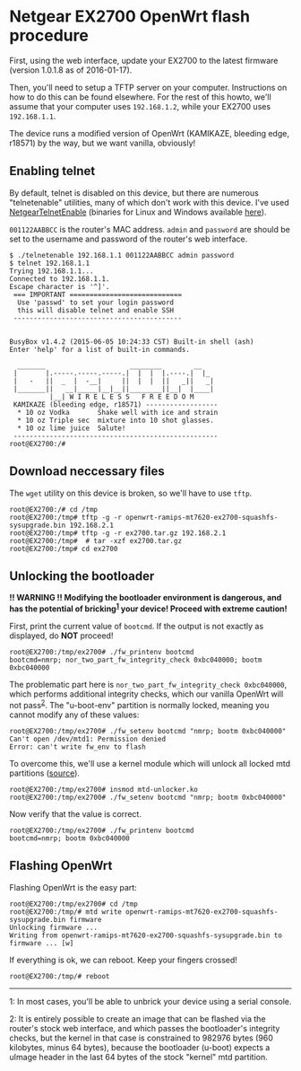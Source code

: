 Netgear EX2700 OpenWrt flash procedure
======================================

First, using the web interface, update your EX2700 to the latest firmware
(version 1.0.1.8 as of 2016-01-17).

Then, you'll need to setup a TFTP server on your computer. Instructions on
how to do this can be found elsewhere. For the rest of this howto, we'll
assume that your computer uses `192.168.1.2`, while your EX2700 uses
`192.168.1.1`.

The device runs a modified version of OpenWrt (KAMIKAZE, bleeding edge,
r18571) by the way, but we want vanilla, obviously!

## Enabling telnet

By default, telnet is disabled on this device, but there are numerous
"telnetenable" utilities, many of which don't work with this device. I've
used [NetgearTelnetEnable](https://github.com/insanid/NetgearTelnetEnable)
(binaries for Linux and Windows available 
[here](https://github.com/insanid/NetgearTelnetEnable/tree/master/binaries)).

`001122AABBCC` is the router's MAC address. `admin` and `password` are should
be set to the username and password of the router's web interface.

````
$ ./telnetenable 192.168.1.1 001122AABBCC admin password
$ telnet 192.168.1.1
Trying 192.168.1.1...
Connected to 192.168.1.1.
Escape character is '^]'.
 === IMPORTANT ============================
  Use 'passwd' to set your login password
  this will disable telnet and enable SSH
 ------------------------------------------


BusyBox v1.4.2 (2015-06-05 10:24:33 CST) Built-in shell (ash)
Enter 'help' for a list of built-in commands.

  _______                     ________        __
 |       |.-----.-----.-----.|  |  |  |.----.|  |_
 |   -   ||  _  |  -__|     ||  |  |  ||   _||   _|
 |_______||   __|_____|__|__||________||__|  |____|
          |__| W I R E L E S S   F R E E D O M
 KAMIKAZE (bleeding edge, r18571) ------------------
  * 10 oz Vodka       Shake well with ice and strain
  * 10 oz Triple sec  mixture into 10 shot glasses.
  * 10 oz lime juice  Salute!
 ---------------------------------------------------
root@EX2700:/# 
````

## Download neccessary files

The `wget` utility on this device is broken, so we'll have to use `tftp`.

````
root@EX2700:/# cd /tmp
root@EX2700:/tmp# tftp -g -r openwrt-ramips-mt7620-ex2700-squashfs-sysupgrade.bin 192.168.2.1
root@EX2700:/tmp# tftp -g -r ex2700.tar.gz 192.168.2.1
root@EX2700:/tmp#  # tar -xzf ex2700.tar.gz
root@EX2700:/tmp# cd ex2700
````

## Unlocking the bootloader

**!! WARNING !! Modifying the bootloader environment is dangerous, and has
the potential of bricking<sup>[1](#fn1)</sup> your device! Proceed with extreme caution!**

First, print the current value of `bootcmd`. If the output is not exactly
as displayed, do **NOT** proceed!

````
root@EX2700:/tmp/ex2700# ./fw_printenv bootcmd
bootcmd=nmrp; nor_two_part_fw_integrity_check 0xbc040000; bootm 0xbc040000
````

The problematic part here is `nor_two_part_fw_integrity_check 0xbc040000`,
which performs additional integrity checks, which our vanilla OpenWrt will
not pass<sup>[2](#fn2)</sup>. The "u-boot-env" partition is normally locked, 
meaning you cannot modify any of these values:

````
root@EX2700:/tmp/ex2700# ./fw_setenv bootcmd "nmrp; bootm 0xbc040000"
Can't open /dev/mtd1: Permission denied
Error: can't write fw_env to flash
````

To overcome this, we'll use a kernel module which will unlock all locked mtd
partitions ([source](mtd-unlocker.c)).

````
root@EX2700:/tmp/ex2700# insmod mtd-unlocker.ko
root@EX2700:/tmp/ex2700# ./fw_setenv bootcmd "nmrp; bootm 0xbc040000"
````

Now verify that the value is correct.

````
root@EX2700:/tmp/ex2700# ./fw_printenv bootcmd 
bootcmd=nmrp; bootm 0xbc040000
````

## Flashing OpenWrt

Flashing OpenWrt is the easy part:

````
root@EX2700:/tmp/ex2700# cd /tmp
root@EX2700:/tmp/# mtd write openwrt-ramips-mt7620-ex2700-squashfs-sysupgrade.bin firmware
Unlocking firmware ...
Writing from openwrt-ramips-mt7620-ex2700-squashfs-sysupgrade.bin to firmware ... [w]
````

If everything is ok, we can reboot. Keep your fingers crossed!

````
root@EX2700:/tmp/# reboot
````
------------------------------------------------------------
<a name="fn1">1</a>: In most cases, you'll be able to unbrick your device using
a serial console.

<a name="fn2">2</a>: It is entirely possible to create an image that can be flashed
via the router's stock web interface, and which passes the bootloader's integrity
checks, but the kernel in that case is constrained to 982976 bytes (960 kilobytes, 
minus 64 bytes), because the bootloader (u-boot) expects a uImage header in the last
64 bytes of the stock "kernel" mtd partition.
